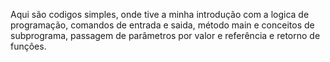 Aqui são codigos simples, onde tive a minha introdução com a logica de programação,
comandos de entrada e saida, método main e conceitos de subprograma, passagem de parâmetros
por valor e referência e retorno de funçôes.
